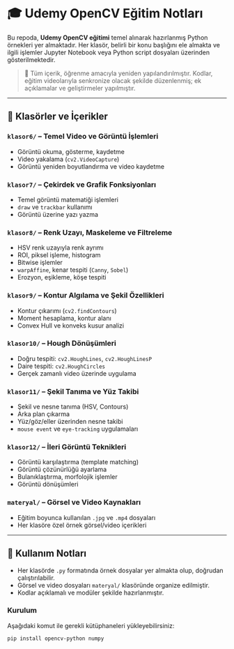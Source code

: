 # 🎓 Udemy OpenCV Eğitim Notları

Bu repoda, **Udemy OpenCV eğitimi** temel alınarak hazırlanmış Python örnekleri yer almaktadır. Her klasör, belirli bir konu başlığını ele almakta ve ilgili işlemler Jupyter Notebook veya Python script dosyaları üzerinden gösterilmektedir.

> 🧠 Tüm içerik, öğrenme amacıyla yeniden yapılandırılmıştır. Kodlar, eğitim videolarıyla senkronize olacak şekilde düzenlenmiş; ek açıklamalar ve geliştirmeler yapılmıştır.

---

## 📂 Klasörler ve İçerikler

### `klasor6/` – Temel Video ve Görüntü İşlemleri
- Görüntü okuma, gösterme, kaydetme
- Video yakalama (`cv2.VideoCapture`)
- Görüntü yeniden boyutlandırma ve video kaydetme

### `klasor7/` – Çekirdek ve Grafik Fonksiyonları
- Temel görüntü matematiği işlemleri
- `draw` ve `trackbar` kullanımı
- Görüntü üzerine yazı yazma

### `klasor8/` – Renk Uzayı, Maskeleme ve Filtreleme
- HSV renk uzayıyla renk ayrımı
- ROI, piksel işleme, histogram
- Bitwise işlemler
- `warpAffine`, kenar tespiti (`Canny`, `Sobel`)
- Erozyon, eşikleme, köşe tespiti

### `klasor9/` – Kontur Algılama ve Şekil Özellikleri
- Kontur çıkarımı (`cv2.findContours`)
- Moment hesaplama, kontur alanı
- Convex Hull ve konveks kusur analizi

### `klasor10/` – Hough Dönüşümleri
- Doğru tespiti: `cv2.HoughLines`, `cv2.HoughLinesP`
- Daire tespiti: `cv2.HoughCircles`
- Gerçek zamanlı video üzerinde uygulama

### `klasor11/` – Şekil Tanıma ve Yüz Takibi
- Şekil ve nesne tanıma (HSV, Contours)
- Arka plan çıkarma
- Yüz/göz/eller üzerinden nesne takibi
- `mouse event` ve `eye-tracking` uygulamaları

### `klasor12/` – İleri Görüntü Teknikleri
- Görüntü karşılaştırma (template matching)
- Görüntü çözünürlüğü ayarlama
- Bulanıklaştırma, morfolojik işlemler
- Görüntü dönüşümleri

### `materyal/` – Görsel ve Video Kaynakları
- Eğitim boyunca kullanılan `.jpg` ve `.mp4` dosyaları
- Her klasöre özel örnek görsel/video içerikleri

---

## 📌 Kullanım Notları

- Her klasörde `.py` formatında örnek dosyalar yer almakta olup, doğrudan çalıştırılabilir.  
- Görsel ve video dosyaları `materyal/` klasöründe organize edilmiştir.  
- Kodlar açıklamalı ve modüler şekilde hazırlanmıştır.  

### Kurulum
Aşağıdaki komut ile gerekli kütüphaneleri yükleyebilirsiniz:

```bash
pip install opencv-python numpy

